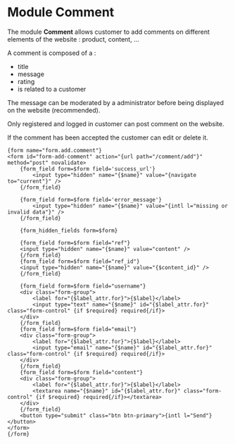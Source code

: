 # Module Comment

The module **Comment** allows customer to add comments on different elements of the website : product, content, ...

A comment is composed of a :
  
- title 
- message
- rating
- is related to a customer

The message can be moderated by a administrator before being displayed on the website (recommended). 

Only registered and logged in customer can post comment on the website.

If the comment has been accepted the customer can edit or delete it.





```smarty
{form name="form.add.comment"}
<form id="form-add-comment" action="{url path="/comment/add"}" method="post" novalidate>                
    {form_field form=$form field='success_url'}
        <input type="hidden" name="{$name}" value="{navigate to="current"}" />
    {/form_field}

    {form_field form=$form field='error_message'}
        <input type="hidden" name="{$name}" value="{intl l="missing or invalid data"}" />
    {/form_field}

    {form_hidden_fields form=$form}

    {form_field form=$form field="ref"}
    <input type="hidden" name="{$name}" value="content" />
    {/form_field}
    {form_field form=$form field="ref_id"}
    <input type="hidden" name="{$name}" value="{$content_id}" />
    {/form_field}

    {form_field form=$form field="username"}
    <div class="form-group">
        <label for="{$label_attr.for}">{$label}</label>
        <input type="text" name="{$name}" id="{$label_attr.for}" class="form-control" {if $required} required{/if}>
    </div>
    {/form_field}
    {form_field form=$form field="email"}
    <div class="form-group">
        <label for="{$label_attr.for}">{$label}</label>
        <input type="email" name="{$name}" id="{$label_attr.for}" class="form-control" {if $required} required{/if}>
    </div>
    {/form_field}
    {form_field form=$form field="content"}
    <div class="form-group">
        <label for="{$label_attr.for}">{$label}</label>
        <textarea name="{$name}" id="{$label_attr.for}" class="form-control" {if $required} required{/if}></textarea>
    </div>
    {/form_field}
    <button type="submit" class="btn btn-primary">{intl l="Send"}</button>
</form>
{/form}
```

